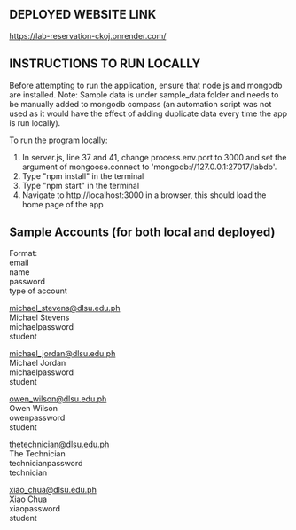 ## DEPLOYED WEBSITE LINK
https://lab-reservation-ckoj.onrender.com/

## INSTRUCTIONS TO RUN LOCALLY

Before attempting to run the application, ensure that node.js and mongodb are installed.
Note: Sample data is under sample_data folder and needs to be manually added to mongodb compass (an automation script was not used as it would have the effect of adding duplicate data every time the app is run locally).

To run the program locally:
1. In server.js, line 37 and 41, change process.env.port to 3000 and set the argument of mongoose.connect to 'mongodb://127.0.0.1:27017/labdb'.
2. Type "npm install" in the terminal
3. Type "npm start" in the terminal
4. Navigate to http://localhost:3000 in a browser, this should load the home page of the app

## Sample Accounts (for both local and deployed)

Format:\
email\
name\
password\
type of account

michael_stevens@dlsu.edu.ph\
Michael Stevens\
michaelpassword\
student


michael_jordan@dlsu.edu.ph\
Michael Jordan\
michaelpassword\
student

owen_wilson@dlsu.edu.ph\
Owen Wilson\
owenpassword\
student

thetechnician@dlsu.edu.ph\
The Technician\
technicianpassword\
technician

xiao_chua@dlsu.edu.ph\
Xiao Chua\
xiaopassword\
student